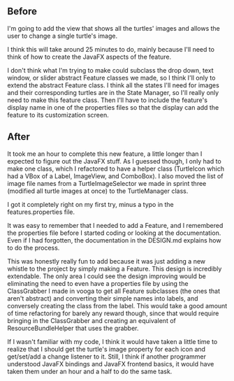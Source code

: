 ## Before
I'm going to add the view that shows all the turtles' images and allows the user to change a single turtle's image.

I think this will take around 25 minutes to do, mainly because I'll need to think of how to create the JavaFX aspects of the feature.

I don't think what I'm trying to make could subclass the drop down, text window, or slider abstract Feature classes we made, so 
I think I'll only to extend the abstract Feature class. I think all the states I'll need for images and their corresponding turtles are in the State Manager, 
so I'll really only need to make this feature class. 
Then I'll have to include the feature's display name in one of the properties files so that the display can add the feature to its customization screen.



## After
It took me an hour to complete this new feature, a little longer than I expected to figure out the JavaFX stuff. 
As I guessed though, I only had to make one class, which I refactored to have a helper class (TurtleIcon which had a VBox of a Label, ImageView, and ComboBox).
I also moved the list of image file names from a TurtleImageSelector we made in sprint three (modified all turtle images at once) to the TurtleManager class. 

I got it completely right on my first try, minus a typo in the features.properties file.

It was easy to remember that I needed to add a Feature, and I remembered the properties file before I started coding or looking at the documentation.
Even if I had forgotten, the documentation in the DESIGN.md explains how to do the process.

This was honestly really fun to add because it was just adding a new whistle to the project by simply making a Feature. 
This design is incredibly extendable. The only area I could see the design improving would be eliminating the need to even have a properties file 
by using the ClassGrabber I made in vooga to get all Feature subclasses (the ones that aren't abstract) and converting their simple names into labels, and conversely creating the class from the label. 
This would take a good amount of time refactoring for barely any reward though, since that would require bringing in the ClassGrabber and creating an equivalent of ResourceBundleHelper that uses the grabber. 

If I wasn't familiar with my code, I think it would have taken a little time to realize that I should get the turtle's image property for each icon and get/set/add a change listener to it. 
Still, I think if another programmer understood JavaFX bindings and JavaFX frontend basics, it would have taken them under an hour and a half to do the same task.
